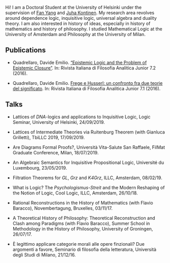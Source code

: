 Hi! I am a Doctoral Student at the University of Helsinki under the supervision of [Fan Yang](https://sites.google.com/site/fanyanghp/) and [Juha Kontinen](https://www.mv.helsinki.fi/home/jkontine/). My research area revolves around dependence logic, inquisitive logic, universal algebra and duality theory. I am also interested in history of ideas, especially in history of mathematics and history of philosophy. I studied Mathematical Logic at the University of Amsterdam and Philosophy at the University of Milan.

## Publications

- Quadrellaro, Davide Emilio. [“Epistemic Logic and the Problem of Epistemic Closure”](https://riviste.unimi.it/index.php/rifanalitica/article/view/11089). In: Rivista Italiana di
Filosofia Analitica Junior 7.2 (2016).

- Quadrellaro, Davide Emilio. [Frege e Husserl: un confronto fra due teorie del significato](https://riviste.unimi.it/index.php/rifanalitica/article/view/7114). In: Rivista Italiana di Filosofia Analitica Junior
7.1 (2016).


## Talks

- Lattices of _DNA_-logics and applications to Inquisitive Logic, Logic Seminar, University of Helsinki, 24/09/2019.

- Lattices of Intermediate Theories via Ruitenburg Theorem (with Gianluca Grilletti), TbiLLC 2019, 17/09/2019.


- Are Diagrams Formal Proofs?, Università Vita-Salute San Raffaele, FilMat Graduate Conference, Milan, 18/07/2019.


- An Algebraic Semantics for Inquisitive Propositional Logic, Université du Luxembourg, 23/05/2019.


- Filtration Theorems for _GL_, _Grz_ and _K4Grz_, ILLC, Amsterdam, 08/02/19.

			
- What is Logic? The _Psychologismus-Streit_ and the Modern Reshaping of the Notion of Logic, Cool Logic, ILLC, Amsterdam, 26/10/18.


- Rational Reconstructions in the History of Mathematics (with Flavio Baracco), Novembertagung, Bruxelles, 03/11/17.	


- A Theoretical History of Philosophy: Theoretical Reconstruction and Clash among Paradigms (with Flavio Baracco), Summer School in Methodology in the History of Philosophy, University of Groningen, 26/07/17.

			
- È  legittimo applicare categorie morali alle opere finzionali? Due argomenti a favore, Seminario di filosofia della letteratura, Università degli Studi di Milano, 21/12/16.
